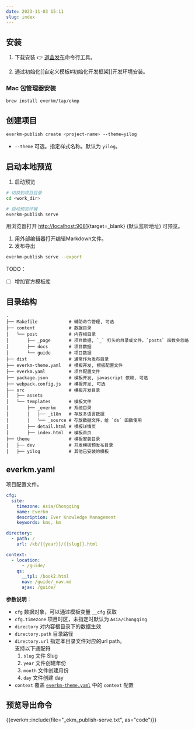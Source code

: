 ```yaml
---
date: 2023-11-03 15:11
slug: index
---
```



## 安装

1. 下载安装 :point_right: [道盒发布](~/download.html)命令行工具。
    
2. 通过初始化[[自定义模板#初始化开发框架]]开发环境安装。


### Mac 包管理器安装

```bash
brew install everkm/tap/ekmp
```

## 创建项目

```bash
everkm-publish create <project-name> --theme=yilog
```

- `--theme` 可选。指定样式名称。默认为 `yilog`。

## 启动本地预览

1. 启动预览

```bash
# 切换到项目目录
cd <work_dir>

# 启动预览环境
everkm-publish serve
```

用浏览器打开 <http://localhost:9081>{target=_blank} (默认监听地址) 可预览。

1. 用外部编辑器打开编辑Markdown文件。
1. 发布导出

```bash
everkm-publish serve --export
```


TODO：
- [ ]  增加官方模板库



## 目录结构

```
.
├── Makefile            # 辅助命令管理, 可选
├── content             # 数据目录
│   └── post            # 内容根目录
│       ├── _page       # 项目数据, `_` 打头的目录或文件，`posts` 函数会忽略
│       ├── docs        # 项目数据
│       └── guide       # 项目数据
├── dist                # 通常作为发布目录
├── everkm-theme.yaml   # 模板开发, 模板配置文件 
├── everkm.yaml         # 项目配置文件
├── package.json        # 模板开发, javascript 依赖, 可选
├── webpack.config.js   # 模板开发, 可选
├── src                 # 模板开发目录
│   ├── assets
│   └── templates       # 模板文件
│       ├── _everkm     # 系统目录
│       │   ├── _i18n   # 存放多语言数据
│       │   └── _source # 存放数据文件，给 `ds` 函数使用
│       ├── detail.html # 模板详情页
│       ├── index.html  # 模板首页
├── theme               # 模板安装目录
│   ├── dev             # 开发模板预发布目录
│   ├── yilog           # 其他已安装的模板
```


## everkm.yaml

项目配置文件。

```yaml
cfg:
  site:
    timezone: Asia/Chongqing
    name: Everkm
    description: Ever Knowledge Management
    keywords: kms, km

directory:
  - path: /
    url: /kb/{{year}}/{{slug}}.html

context:
  - location:
      - /guide/
    qs:
      __tpl: /book2.html
      nav: /guide/_nav.md
      ajax: /guide/
```

**参数说明**：
- `cfg` 数据对象，可以通过模板变量 `__cfg` 获取
- `cfg.timezone` 项目时区，未指定时默认为 `Asia/Chongqing`
- `directory` 对内容根目录下的数据生效
- `directory.path` 目录路径
- `directory.url` 指定本目录文件对应的url path。  
    支持以下通配符
    1. `slug` 文件 Slug
    1. `year` 文件创建年份
    1. `month` 文件创建月份
    1. `day` 文件创建 day
- `context` 覆盖 [`everkm-theme.yaml`](自定义模板#everkm-theme.yaml) 中的 `context` 配置


## 预览导出命令

{{everkm::include(file="_ekm_publish-serve.txt", as="code")}}